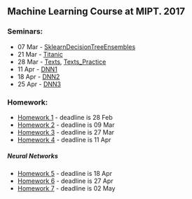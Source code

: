 ## Machine Learning Course at MIPT. 2017

### Seminars:

- 07 Mar - [SklearnDecisionTreeEnsembles](seminars/SklearnDecisionTreeEnsembles.ipynb)
- 21 Mar - [Titanic](seminars/Titanic/Titanic.ipynb)
- 28 Mar - [Texts](seminars/Texts/28-03-2017-Texts.ipynb), [Texts_Practice](seminars/Texts/28-03-2017-Texts-Practice.ipynb)
- 11 Apr - [DNN1](seminars/dnn-sem1/ml-mipt-2017-dnn-sem1.ipynb)
- 18 Apr - [DNN2](seminars/dnn-sem2/my_first_nn_lsagne.ipynb)
- 25 Apr - [DNN3](seminars/dnn-sem3/sem3-task.ipynb)

### Homework:

- [Homework 1](hw1/hw1.ipynb) - deadline is 28 Feb
- [Homework 2](hw2/hw2.ipynb) - deadline is 09 Mar
- [Homework 3](hw3/main.ipynb) - deadline is 27 Mar
- [Homework 4](hw4/) - deadline is 11 Apr

##### Neural Networks
- [Homework 5](hw5/) - deadline is 18 Apr
- [Homework 6](hw6/cifar.ipynb) - deadline is 27 Apr
- [Homework 7](hw7/captioning.ipynb) - deadline is 02 May
